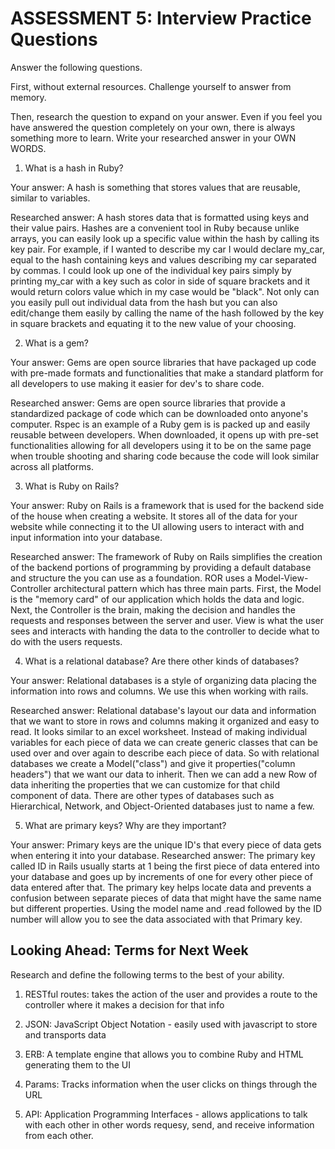 # ASSESSMENT 5: Interview Practice Questions
Answer the following questions.

First, without external resources. Challenge yourself to answer from memory.

Then, research the question to expand on your answer. Even if you feel you have answered the question completely on your own, there is always something more to learn. Write your researched answer in your OWN WORDS.

1. What is a hash in Ruby?

  Your answer:
    A hash is something that stores values that are reusable, similar to variables.

  Researched answer:
    A hash stores data that is formatted using keys and their value pairs. Hashes are a convenient tool in Ruby because unlike arrays, you can easily look up a specific value within the hash by calling its key pair. For example, if I wanted to describe my car I would declare my_car, equal to the hash containing keys and values describing my car separated by commas. I could look up one of the individual key pairs simply by printing my_car with a key such as color in side of square brackets and it would return colors value which in my case would be "black". Not only can you easily pull out individual data from the hash but you can also edit/change them easily by calling the name of the hash followed by the key in square brackets and equating it to the new value of your choosing.

2. What is a gem?

  Your answer:
    Gems are open source libraries that have packaged up code with pre-made formats and functionalities that make a standard platform for all developers to use making it easier for dev's to share code.

  Researched answer:
    Gems are open source libraries that provide a standardized package of code which can be downloaded onto anyone's computer. Rspec is an example of a Ruby gem is is packed up and easily reusable between developers. When downloaded, it opens up with pre-set functionalities allowing for all developers using it to be on the same page when trouble shooting and sharing code because the code will look similar across all platforms.  


3. What is Ruby on Rails?

  Your answer:
    Ruby on Rails is a framework that is used for the backend side of the house when creating a website. It stores all of the data for your website while connecting it to the UI allowing users to interact with and input information into your database.

  Researched answer:
    The framework of Ruby on Rails simplifies the creation of the backend portions of programming by providing a default database and structure the you can use as a foundation. ROR uses a Model-View-Controller architectural pattern which has three main parts. First, the Model is the "memory card" of our application which holds the data and logic. Next, the Controller is the brain, making the decision and handles the requests and responses between the server and user. View is what the user sees and interacts with handing the data to the controller to decide what to do with the users requests.  


4. What is a relational database? Are there other kinds of databases?

  Your answer:
    Relational databases is a style of organizing data placing the information into rows and columns. We use this when working with rails.

  Researched answer:
    Relational database's layout our data and information that we want to store in rows and columns making it organized and easy to read. It looks similar to an excel worksheet. Instead of making individual variables for each piece of data we can create generic classes that can be used over and over again to describe each piece of data. So with relational databases we create a Model("class") and give it properties("column headers") that we want our data to inherit. Then we can add a new Row of data inheriting the properties that we can customize for that child component of data. There are other types of databases such as Hierarchical, Network, and Object-Oriented databases just to name a few.


5. What are primary keys? Why are they important?

  Your answer:
    Primary keys are the unique ID's that every piece of data gets when entering it into your database.
  Researched answer:
    The primary key called ID in Rails usually starts at 1 being the first piece of data entered into your database and goes up by increments of one for every other piece of data entered after that. The primary key helps locate data and prevents a confusion between separate pieces of data that might have the same name but different properties. Using the model name and .read followed by the ID number will allow you to see the data associated with that Primary key.


## Looking Ahead: Terms for Next Week
Research and define the following terms to the best of your ability.

1. RESTful routes:
  takes the action of the user and provides a route to the controller where it makes a decision for that info 

2. JSON:
  JavaScript Object Notation - easily used with javascript to store and transports data 

3. ERB:
  A template engine that allows you to combine Ruby and HTML generating them to the UI

4. Params:
   Tracks information when the user clicks on things through the URL

5. API:
  Application Programming Interfaces - allows applications to talk with each other in other words requesy, send, and receive information from each other.
